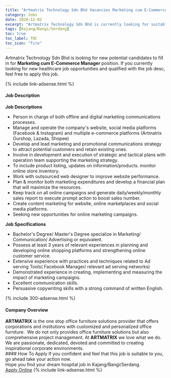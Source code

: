 ```yaml
---
title: "Artmatrix Technology Sdn Bhd Vacancies Marketing cum E-Commerce Manager" 
category: Jobs 
date: 2020-12-02 
excerpt: "Artmatrix Technology Sdn Bhd is currently looking for suitable person to fill in the Marketing cum E-Commerce Manager which positioned at Kajang/Bangi/Serdang" 
tags: [Kajang/Bangi/Serdang] 
toc: true 
toc_label: TOC 
toc_icon: "fire" 
--- 
```


<p>Artmatrix Technology Sdn Bhd is looking for new potential candidates to fill in for <b>Marketing cum E-Commerce Manager</b> position. If you currently looking for new healthcare job opportunities and qualified with the job desc, feel free to apply this job.
</p>{% include link-adsense.html %} 
<div><div><div><h4>Job Description</h4></div></div><div><div><span><div><p><strong>Job Descriptions</strong></p><ul><li>Person in charge of both offline and digital marketing communications processes.</li><li>Manage and operate the company's website, social media platforms (Facebook &amp; Instagram) and multiple e-commerce platforms (Artmatrix Ourshop, Lazada, Shopee)</li><li>Develop and lead marketing and promotional communications strategy to attract potential customers and retain existing ones.</li><li>Involve in development and execution of strategic and tactical plans with operation team supporting the marketing strategy.</li><li>To include product listing, updates on information/products. monitor online store inventory.</li><li>Work with outsourced web designer to improve website performance.</li><li>Plan &amp; monitor both marketing expenditures and develop a financial plan that will maximize the resources.</li><li>Keep track on all online campaigns and generate daily/weekly/monthly sales report to execute prompt action to boost sales number.</li><li>Create content marketing for website, online marketplaces and social media platforms.</li><li>Seeking new opportunities for online marketing campaigns.</li></ul><p><strong>Job Specifications</strong></p><ul><li>Bachelor's Degree/ Master's Degree specialize in Marketing/ Communication/ Advertising or equivalent.</li><li>Possess at least 3 years of relevant experiences in planning and developing online shopping platforms and strengthening online customer service.</li><li>Extensive experience with practices and techniques related to Ad serving Tools( Facebook Manager/ relevant ad serving networks)</li><li>Demonstrated experience in creating, implementing and measuring the impact of marketing campaigns.</li><li>Excellent communication skills.</li><li>Persuasive copywriting skills with a strong command of written English.</li></ul></div></span></div></div></div> 
{% include 300-adsense.html %} 
<div><div><div><h4>Company Overview</h4></div></div><div><div><span><div><div><strong>ARTMATRIX</strong> is the one stop office furniture solutions provider that offers corporations and institutions with customized and personalized office furniture.&#160; We do not only provides office furniture solutions but also comprehensive project management.&#160;At <strong>ARTMATRIX</strong> we love what we do. We are passionate, dedicated, devoted and committed to creating inspirational corporate environments. &#160;</div></div></span></div></div></div> 
#### How To Apply 
If you confident and feel that this job is suitable to you, go ahead take your action now. <br/> 
Hope you find your dream hospital job in Kajang/Bangi/Serdang. <br/> 
<a href="https://www.jobstreet.com.my/en/job/marketing-cum-e-commerce-manager-4435512?jobId=jobstreet-my-job-4435512&sectionRank=6&token=0~20e28f80-b4ba-4879-9203-766f991aea16&fr=SRP%20View%20In%20New%20Ta" class="btn btn--warning" target="_blank" rel="nofollow noopenner">Apply Online</a> 
{% include link-adsense.html %} 